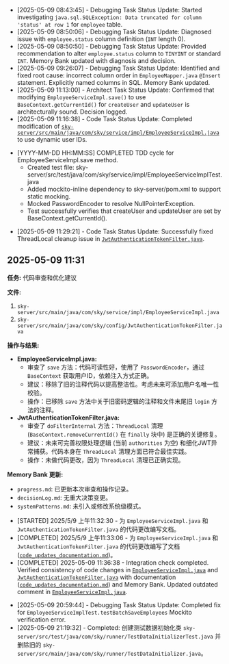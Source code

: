 * [2025-05-09 08:43:45] - Debugging Task Status Update: Started investigating `java.sql.SQLException: Data truncated for column 'status' at row 1` for `employee` table.
* [2025-05-09 08:50:06] - Debugging Task Status Update: Diagnosed issue with `employee.status` column definition (`INT` length 0).
* [2025-05-09 08:50:50] - Debugging Task Status Update: Provided recommendation to alter `employee.status` column to `TINYINT` or standard `INT`. Memory Bank updated with diagnosis and decision.
* [2025-05-09 09:26:07] - Debugging Task Status Update: Identified and fixed root cause: incorrect column order in `EmployeeMapper.java` `@Insert` statement. Explicitly named columns in SQL. Memory Bank updated.
* [2025-05-09 11:13:00] - Architect Task Status Update: Confirmed that modifying `EmployeeServiceImpl.save()` to use `BaseContext.getCurrentId()` for `createUser` and `updateUser` is architecturally sound. Decision logged.
* [2025-05-09 11:16:38] - Code Task Status Update: Completed modification of [`sky-server/src/main/java/com/sky/service/impl/EmployeeServiceImpl.java`](sky-server/src/main/java/com/sky/service/impl/EmployeeServiceImpl.java) to use dynamic user IDs.
- [YYYY-MM-DD HH:MM:SS] COMPLETED TDD cycle for EmployeeServiceImpl.save method.
  - Created test file: sky-server/src/test/java/com/sky/service/impl/EmployeeServiceImplTest.java
  - Added mockito-inline dependency to sky-server/pom.xml to support static mocking.
  - Mocked PasswordEncoder to resolve NullPointerException.
  - Test successfully verifies that createUser and updateUser are set by BaseContext.getCurrentId().
* [2025-05-09 11:29:21] - Code Task Status Update: Successfully fixed ThreadLocal cleanup issue in [`JwtAuthenticationTokenFilter.java`](sky-server/src/main/java/com/sky/config/JwtAuthenticationTokenFilter.java:0).
## 2025-05-09 11:31

**任务:** 代码审查和优化建议

**文件:**
1.  `sky-server/src/main/java/com/sky/service/impl/EmployeeServiceImpl.java`
2.  `sky-server/src/main/java/com/sky/config/JwtAuthenticationTokenFilter.java`

**操作与结果:**

*   **EmployeeServiceImpl.java:**
    *   审查了 `save` 方法：代码可读性好，使用了 `PasswordEncoder`，通过 `BaseContext` 获取用户ID，依赖注入方式正确。
    *   建议：移除了旧的注释代码以提高整洁性。考虑未来可添加用户名唯一性校验。
    *   操作：已移除 `save` 方法中关于旧密码逻辑的注释和文件末尾旧 `login` 方法的注释。
*   **JwtAuthenticationTokenFilter.java:**
    *   审查了 `doFilterInternal` 方法：`ThreadLocal` 清理 (`BaseContext.removeCurrentId()` 在 `finally` 块中) 是正确的关键修复。
    *   建议：未来可完善权限处理逻辑 (当前 `authorities` 为空) 和细化JWT异常捕获。代码本身在 `ThreadLocal` 清理方面已符合最佳实践。
    *   操作：未做代码更改，因为 `ThreadLocal` 清理已正确实现。

**Memory Bank 更新:**
*   `progress.md`: 已更新本次审查和操作记录。
*   `decisionLog.md`: 无重大决策变更。
*   `systemPatterns.md`: 未引入或修改系统级模式。
- [STARTED] 2025/5/9 上午11:32:30 - 为 `EmployeeServiceImpl.java` 和 `JwtAuthenticationTokenFilter.java` 的代码更改编写文档。
- [COMPLETED] 2025/5/9 上午11:33:06 - 为 `EmployeeServiceImpl.java` 和 `JwtAuthenticationTokenFilter.java` 的代码更改编写了文档 ([`code_updates_documentation.md`](code_updates_documentation.md))。
- [COMPLETED] 2025-05-09 11:36:38 - Integration check completed. Verified consistency of code changes in [`EmployeeServiceImpl.java`](sky-server/src/main/java/com/sky/service/impl/EmployeeServiceImpl.java) and [`JwtAuthenticationTokenFilter.java`](sky-server/src/main/java/com/sky/config/JwtAuthenticationTokenFilter.java) with documentation ([`code_updates_documentation.md`](code_updates_documentation.md)) and Memory Bank. Updated outdated comment in [`EmployeeServiceImpl.java`](sky-server/src/main/java/com/sky/service/impl/EmployeeServiceImpl.java).
* [2025-05-09 20:59:44] - Debugging Task Status Update: Completed fix for `EmployeeServiceImplTest.testBatchSaveEmployees` Mockito verification error.
* [2025-05-09 21:19:32] - Completed: 创建测试数据初始化类 `sky-server/src/test/java/com/sky/runner/TestDataInitializerTest.java` 并删除旧的 `sky-server/src/main/java/com/sky/runner/TestDataInitializer.java`。